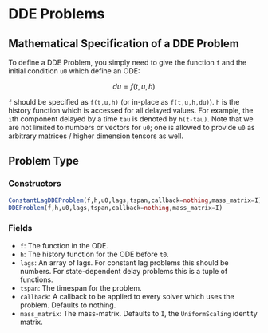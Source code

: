 # DDE Problems

## Mathematical Specification of a DDE Problem

To define a DDE Problem, you simply need to give the function ``f`` and the initial
condition ``u0`` which define an ODE:

```math
du = f(t,u,h)
```

`f` should be specified as `f(t,u,h)` (or in-place as `f(t,u,h,du)`).
`h` is the history function which is accessed for all delayed values. For example,
the `i`th component delayed by a time `tau` is denoted by `h(t-tau)`.
Note that we are not limited to numbers or vectors for `u0`; one is allowed to
provide `u0` as arbitrary matrices / higher dimension tensors as well.

## Problem Type

### Constructors

```julia
ConstantLagDDEProblem(f,h,u0,lags,tspan,callback=nothing,mass_matrix=I)
DDEProblem(f,h,u0,lags,tspan,callback=nothing,mass_matrix=I)
```

### Fields

* `f`: The function in the ODE.
* `h`: The history function for the ODE before `t0`.
* `lags`: An array of lags. For constant lag problems this should be numbers.
  For state-dependent delay problems this is a tuple of functions.
* `tspan`: The timespan for the problem.
* `callback`: A callback to be applied to every solver which uses the problem.
  Defaults to nothing.
* `mass_matrix`: The mass-matrix. Defaults to `I`, the `UniformScaling` identity matrix.
